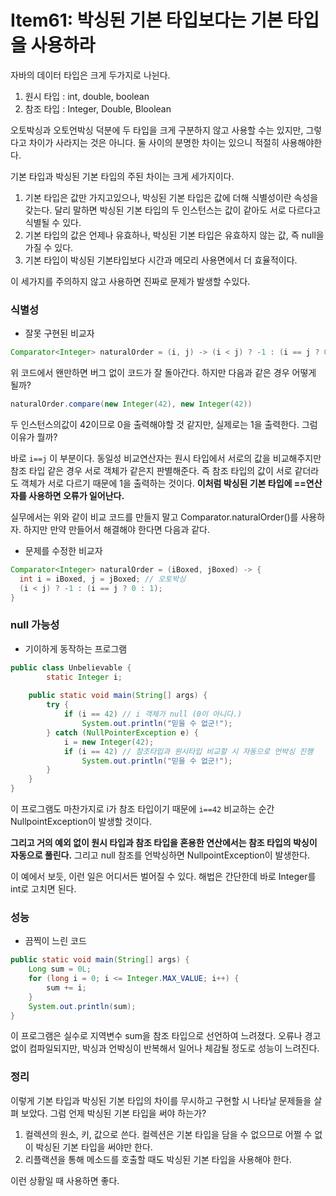 # Item61: 박싱된 기본 타입보다는 기본 타입을 사용하라

자바의 데이터 타입은 크게 두가지로 나뉜다. 

1. 원시 타입 : int, double, boolean
2. 참조 타입 : Integer, Double, Bloolean

오토박싱과 오토언박싱 덕분에 두 타입을 크게 구분하지 않고 사용할 수는 있지만, 그렇다고 차이가 사라지는 것은 아니다. 둘 사이의 분명한 차이는 있으니 적절히 사용해야한다.

기본 타입과 박싱된 기본 타입의 주된 차이는 크게 세가지이다.

1. 기본 타입은 값만 가지고있으나, 박싱된 기본 타입은 값에 더해 식별성이란 속성을 갖는다. 달리 말하면 박싱된 기본 타입의 두 인스턴스는 값이 같아도 서로 다르다고 식별될 수 있다.
2. 기본 타입의 값은 언제나 유효하나, 박싱된 기본 타입은 유효하지 않는 값, 즉 null을 가질 수 있다.
3. 기본 타입이 박싱된 기본타입보다 시간과 메모리 사용면에서 더 효율적이다.

이 세가지를 주의하지 않고 사용하면 진짜로 문제가 발생할 수있다. 



### 식별성

* 잘못 구현된 비교자

```java
Comparator<Integer> naturalOrder = (i, j) -> (i < j) ? -1 : (i == j ? 0 : 1);
```

위 코드에서 왠만하면 버그 없이 코드가 잘 돌아간다. 하지만 다음과 같은 경우 어떻게 될까?

```java
naturalOrder.compare(new Integer(42), new Integer(42))
```

두 인스턴스의값이 42이므로 0을 출력해야할 것 같지만, 실제로는 1을 출력한다. 그럼 이유가 뭘까?

바로 ``i==j`` 이 부분이다. 동일성 비교연산자는 원시 타입에서 서로의 값을 비교해주지만 참조 타입 같은 경우 서로 객체가 같은지 판별해준다. 즉 참조 타입의  값이 서로 같더라도 객체가 서로 다르기 때문에 1을 출력하는 것이다. **이처럼 박싱된 기본 타입에 ==연산자를 사용하면 오류가 일어난다.**

실무에서는 위와 같이 비교 코드를 만들지 말고 Comparator.naturalOrder()를 사용하자. 하지만 만약 만들어서 해결해야 한다면 다음과 같다.

* 문제를 수정한 비교자

```java
Comparator<Integer> naturalOrder = (iBoxed, jBoxed) -> {
  int i = iBoxed, j = jBoxed; // 오토박싱
  (i < j) ? -1 : (i == j ? 0 : 1);
}
```



### null 가능성

* 기이하게 동작하는 프로그램

```java
public class Unbelievable {
		static Integer i;
	
    public static void main(String[] args) {
        try {
            if (i == 42) // i 객체가 null (0이 아니다.)
                System.out.println("믿을 수 없군!");
        } catch (NullPointerException e) {
            i = new Integer(42);
            if (i == 42) // 참조타입과 원시타입 비교할 시 자동으로 언박싱 진행 
                System.out.println("믿을 수 없군!");
        }
    }
}
```

이 프로그램도 마찬가지로 i가 참조 타입이기 때문에 ``i==42`` 비교하는 순간 NullpointException이 발생할 것이다. 

**그리고 거의 예외 없이 원시 타입과 참조 타입을 혼용한 연산에서는 참조 타입의 박싱이 자동으로 풀린다.** 그리고 null 참조를 언박싱하면 NullpointException이 발생한다.

이 예에서 보듯, 이런 일은 어디서든 벌어질 수 있다. 해법은 간단한데 바로 Integer를 int로 고치면 된다.



### 성능

* 끔찍이 느린 코드

```java
public static void main(String[] args) {
	Long sum = 0L;
	for (long i = 0; i <= Integer.MAX_VALUE; i++) {
		sum += i;
	}
	System.out.println(sum);
}
```

이 프로그램은 실수로 지역변수 sum을 참조 타입으로 선언하여 느려졌다. 오류나 경고 없이 컴파일되지만, 박싱과 언박싱이 반복해서 일어나 체감될 정도로  성능이 느려진다.



### 정리

이렇게 기본 타입과 박싱된 기본 타입의 차이를 무시하고 구현할 시 나타날 문제들을 살펴 보았다. 그럼 언제 박싱된 기본 타입을 써야 하는가?

1. 컬렉션의 원소, 키, 값으로 쓴다. 컬렉션은 기본 타입을 담을 수 없으므로 어쩔 수 없이 박싱된 기본 타입을 써야만 한다.
2. 리플랙션을 통해 메소드를 호출할 때도 박싱된 기본 타입을 사용해야 한다.

이런 상황일 때 사용하면 좋다.

